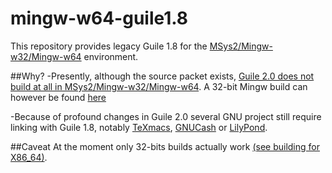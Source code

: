 # mingw-w64-guile1.8

This repository provides legacy Guile 1.8 for the [MSys2/Mingw-w32/Mingw-w64](https://sourceforge.net/p/msys2/wiki/MSYS2%20introduction/) environment. 

##Why?
-Presently, although the source packet exists, [Guile 2.0 does not build at all in MSys2/Mingw-w32/Mingw-w64](https://github.com/Alexpux/MINGW-packages/issues/699). A 32-bit Mingw build can however be found [here](https://sourceforge.net/projects/ezwinports/files/)

-Because of profound changes in Guile 2.0 several GNU project still require linking with Guile 1.8, notably [TeXmacs](http://www.texmacs.org/), [GNUCash](http://www.gnucash.org/) or [LilyPond](http://lilypond.org/).

##Caveat
At the moment only 32-bits builds actually work [(see building for X86_64)](./X86_64_building.md).

